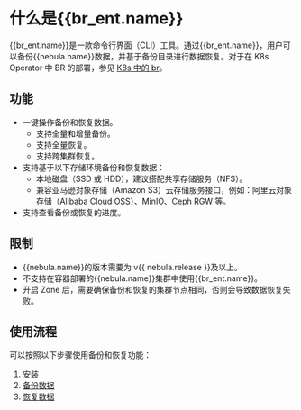 # 什么是{{br_ent.name}}

{{br_ent.name}}是一款命令行界面（CLI）工具。通过{{br_ent.name}}，用户可以备份{{nebula.name}}数据，并基于备份目录进行数据恢复。对于在 K8s Operator 中 BR 的部署，参见 [K8s 中的 br](../../nebula-operator/10.backup-restore-using-operator.md)。

## 功能

- 一键操作备份和恢复数据。
  - 支持全量和增量备份。
  - 支持全量恢复。
  - 支持跨集群恢复。
- 支持基于以下存储环境备份和恢复数据：
  - 本地磁盘（SSD 或 HDD），建议搭配共享存储服务（NFS）。
  - 兼容亚马逊对象存储（Amazon S3）云存储服务接口，例如：阿里云对象存储（Alibaba Cloud OSS）、MinIO、Ceph RGW 等。
- 支持查看备份或恢复的进度。

## 限制

- {{nebula.name}}的版本需要为 v{{ nebula.release }}及以上。
- 不支持在容器部署的{{nebula.name}}集群中使用{{br_ent.name}}。
- 开启 Zone 后，需要确保备份和恢复的集群节点相同，否则会导致数据恢复失败。

## 使用流程

可以按照以下步骤使用备份和恢复功能：

1. [安装](2.install-tools.md)
2. [备份数据](3.backup-data.md)
3. [恢复数据](4.restore-data.md)



